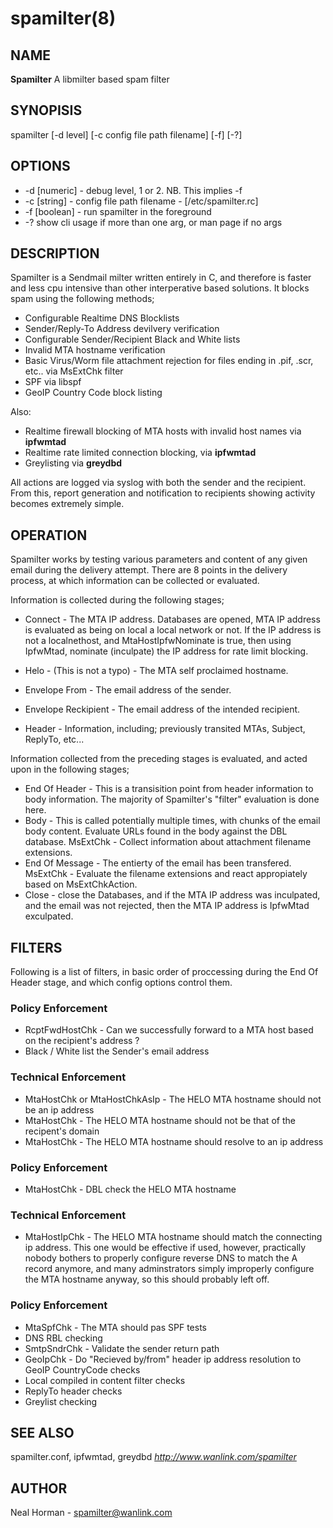 spamilter(8)
===

## NAME
**Spamilter** A libmilter based spam filter

## SYNOPISIS
spamilter [-d level] [-c config file path filename] [-f] [-?]

## OPTIONS
- -d [numeric] - debug level, 1 or 2. NB. This implies -f
- -c [string] - config file path filename - [/etc/spamilter.rc]
- -f [boolean] - run spamilter in the foreground
- -? show cli usage if more than one arg, or man page if no args

## DESCRIPTION
Spamilter is a Sendmail milter written entirely in C, and therefore is faster and less cpu intensive than other interperative based solutions.
It blocks spam using the following methods;

- Configurable Realtime DNS Blocklists
- Sender/Reply-To Address devilvery verification
- Configurable Sender/Recipient Black and White lists
- Invalid MTA hostname verification
- Basic Virus/Worm file attachment rejection for files ending in .pif, .scr, etc.. via MsExtChk filter
- SPF via libspf
- GeoIP Country Code block listing

Also:
- Realtime firewall blocking of MTA hosts with invalid host names via **ipfwmtad**
- Realtime rate limited connection blocking, via **ipfwmtad**
- Greylisting via **greydbd**

All actions are logged via syslog with both the sender and the recipient.
From this, report generation and notification to recipients showing activity becomes extremely simple.

## OPERATION
Spamilter works by testing various parameters and content of any given email during the delivery attempt.
There are 8 points in the delivery process, at which information can be collected or evaluated.

Information is collected during the following stages;
- Connect - The MTA IP address. Databases are opened, MTA IP address is evaluated as being on local a local network or not. If the IP address is not a localnethost, and MtaHostIpfwNominate is true, then using IpfwMtad, nominate (inculpate) the IP address for rate limit blocking.

- Helo - (This is not a typo) - The MTA self proclaimed hostname.
- Envelope From - The email address of the sender.
- Envelope Reckipient - The email address of the intended recipient.
- Header - Information, including; previously transited MTAs, Subject, ReplyTo, etc...

Information collected from the preceding stages is evaluated, and acted upon in the following stages;
- End Of Header - This is a transisition point from header information to body information. The majority of Spamilter's "filter" evaluation is done here.
- Body - This is called potentially multiple times, with chunks of the email body content. Evaluate URLs found in the body against the DBL database. MsExtChk - Collect information about attachment filename extensions.
- End Of Message - The entierty of the email has been transfered. MsExtChk - Evaluate the filename extensions and react appropiately based on MsExtChkAction.
- Close - close the Databases, and if the MTA IP address was inculpated, and the email was not rejected, then the MTA IP address is IpfwMtad exculpated.

## FILTERS
Following is a list of filters, in basic order of proccessing during the End Of Header stage, and which config options control them.

### Policy Enforcement
- RcptFwdHostChk - Can we successfully forward to a MTA host based on the recipient's address ?
- Black / White list the Sender's email address

### Technical Enforcement
- MtaHostChk or MtaHostChkAsIp - The HELO MTA hostname should not be an ip address
- MtaHostChk - The HELO MTA hostname should not be that of the recipent's domain
- MtaHostChk - The HELO MTA hostname should resolve to an ip address

### Policy Enforcement
- MtaHostChk - DBL check the HELO MTA hostname

### Technical Enforcement
- MtaHostIpChk - The HELO MTA hostname should match the connecting ip address. This one would be effective if used, however, practically nobody bothers to properly configure reverse DNS to match the A record anymore, and many adminstrators simply improperly configure the MTA hostname anyway, so this should probably left off.

### Policy Enforcement
- MtaSpfChk - The MTA should pas SPF tests
- DNS RBL checking
- SmtpSndrChk - Validate the sender return path
- GeoIpChk - Do "Recieved by/from" header ip address resolution to GeoIP CountryCode checks
- Local compiled in content filter checks
- ReplyTo header checks
- Greylist checking

## SEE ALSO
spamilter.conf, ipfwmtad, greydbd
_http://www.wanlink.com/spamilter_

## AUTHOR
Neal Horman - spamilter@wanlink.com
